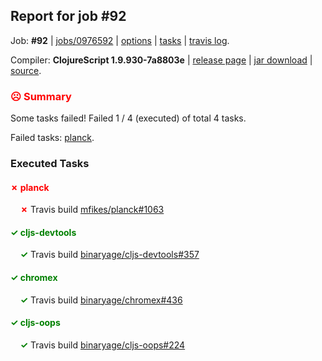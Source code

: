 ## Report for job #92

Job: **#92** | [jobs/0976592](https://github.com/cljs-oss/canary/commit/097659275ffe9869c6019408c99785589b28ff8a) | [options](options.edn) | [tasks](tasks.edn) | [travis log](https://travis-ci.org/cljs-oss/canary/builds/278491107).

Compiler: **ClojureScript 1.9.930-7a8803e** | [release page](https://github.com/cljs-oss/canary/releases/tag/r1.9.930-7a8803e) | [jar download](https://github.com/cljs-oss/canary/releases/download/r1.9.930-7a8803e/clojurescript-1.9.930-7a8803e.jar) | [source](https://github.com/clojure/clojurescript/commit/7a8803ef70cb84c686341353e7ab29928487e388).

### <b style='color:red'>☹ Summary</b>

Some tasks failed! Failed 1 / 4 (executed) of total 4 tasks.

Failed tasks: [planck](#-planck).

### Executed Tasks

#### <b style='color:red'>&#x2717; planck</b>
&nbsp;&nbsp;&nbsp;&nbsp;<b style='color:red'>&#x2717;</b> Travis build [mfikes/planck#1063](https://travis-ci.org/mfikes/planck/builds/278492114)<br>

#### <b style='color:green'>&#x2713; cljs-devtools</b>
&nbsp;&nbsp;&nbsp;&nbsp;<b style='color:green'>&#x2713;</b> Travis build [binaryage/cljs-devtools#357](https://travis-ci.org/binaryage/cljs-devtools/builds/278492112)<br>

#### <b style='color:green'>&#x2713; chromex</b>
&nbsp;&nbsp;&nbsp;&nbsp;<b style='color:green'>&#x2713;</b> Travis build [binaryage/chromex#436](https://travis-ci.org/binaryage/chromex/builds/278492118)<br>

#### <b style='color:green'>&#x2713; cljs-oops</b>
&nbsp;&nbsp;&nbsp;&nbsp;<b style='color:green'>&#x2713;</b> Travis build [binaryage/cljs-oops#224](https://travis-ci.org/binaryage/cljs-oops/builds/278492116)<br>